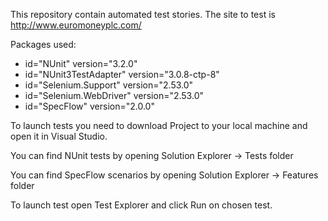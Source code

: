 This repository contain automated test stories.
The site to test is http://www.euromoneyplc.com/ 

Packages used:
- id="NUnit" version="3.2.0" 
- id="NUnit3TestAdapter" version="3.0.8-ctp-8" 
- id="Selenium.Support" version="2.53.0" 
- id="Selenium.WebDriver" version="2.53.0" 
- id="SpecFlow" version="2.0.0"

To launch tests you need to download Project to your local machine and open it in Visual Studio. 

You can find NUnit tests by opening Solution Explorer -> Tests folder 

You can find SpecFlow scenarios by opening Solution Explorer -> Features folder 

To launch test open Test Explorer and click Run on chosen test. 


